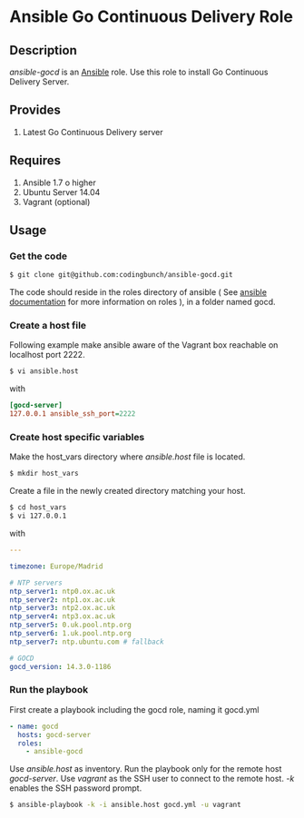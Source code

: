 # Ansible Go Continuous Delivery Role

## Description

*ansible-gocd* is an [Ansible](http://ansible.com) role.
Use this role to install Go Continuous Delivery Server.

## Provides

1. Latest Go Continuous Delivery server

## Requires

1. Ansible 1.7 o higher
2. Ubuntu Server 14.04
3. Vagrant (optional)

## Usage

### Get the code

```bash
$ git clone git@github.com:codingbunch/ansible-gocd.git
```

The code should reside in the roles directory of ansible ( See [ansible documentation](http://docs.ansible.com/playbooks.html#roles) for more information on roles ), in a folder named gocd.

### Create a host file

Following example make ansible aware of the Vagrant box reachable on localhost port 2222.

```bash
$ vi ansible.host
```

with

```ini
[gocd-server]
127.0.0.1 ansible_ssh_port=2222
```

### Create host specific variables

Make the host_vars directory where *ansible.host* file is located.

```bash
$ mkdir host_vars
```

Create a file in the newly created directory matching your host.

```bash
$ cd host_vars
$ vi 127.0.0.1
```

with

```yaml
---

timezone: Europe/Madrid

# NTP servers
ntp_server1: ntp0.ox.ac.uk
ntp_server2: ntp1.ox.ac.uk
ntp_server3: ntp2.ox.ac.uk
ntp_server4: ntp3.ox.ac.uk
ntp_server5: 0.uk.pool.ntp.org
ntp_server6: 1.uk.pool.ntp.org
ntp_server7: ntp.ubuntu.com # fallback

# GOCD
gocd_version: 14.3.0-1186

```

### Run the playbook

First create a playbook including the gocd role, naming it gocd.yml

```yml
- name: gocd
  hosts: gocd-server
  roles:
    - ansible-gocd
```

Use *ansible.host* as inventory. Run the playbook only for the remote host *gocd-server*. Use *vagrant* as the SSH user to connect to the remote host. *-k* enables the SSH password prompt.

```bash
$ ansible-playbook -k -i ansible.host gocd.yml -u vagrant
```